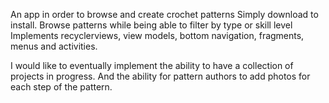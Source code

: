 An app in order to browse and create crochet patterns
Simply download to install.
Browse patterns while being able to filter by type or skill level
Implements recyclerviews, view models, bottom navigation, fragments, menus and activities.

I would like to eventually implement the ability to have a collection of projects in progress. And the ability for pattern authors to add photos for each step of the pattern.
